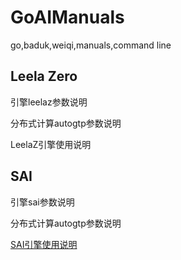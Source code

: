 # GoAIManuals
go,baduk,weiqi,manuals,command line



## Leela Zero

引擎leelaz参数说明

分布式计算autogtp参数说明

LeelaZ引擎使用说明

## SAI

引擎sai参数说明

分布式计算autogtp参数说明

[SAI引擎使用说明](SAI_zhCN.MD)

